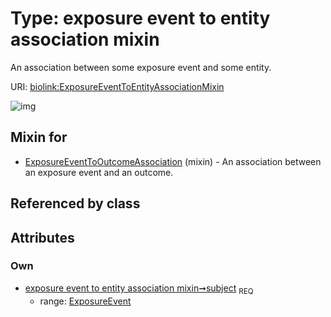 
# Type: exposure event to entity association mixin


An association between some exposure event and some entity.

URI: [biolink:ExposureEventToEntityAssociationMixin](https://w3id.org/biolink/vocab/ExposureEventToEntityAssociationMixin)


![img](http://yuml.me/diagram/nofunky;dir:TB/class/[ExposureEvent]<subject%201..1-++[ExposureEventToEntityAssociationMixin],[ExposureEventToOutcomeAssociation]uses%20-.->[ExposureEventToEntityAssociationMixin],[ExposureEventToOutcomeAssociation],[ExposureEvent])

## Mixin for

 * [ExposureEventToOutcomeAssociation](ExposureEventToOutcomeAssociation.md) (mixin)  - An association between an exposure event and an outcome.

## Referenced by class


## Attributes


### Own

 * [exposure event to entity association mixin➞subject](exposure_event_to_entity_association_mixin_subject.md)  <sub>REQ</sub>
    * range: [ExposureEvent](ExposureEvent.md)
